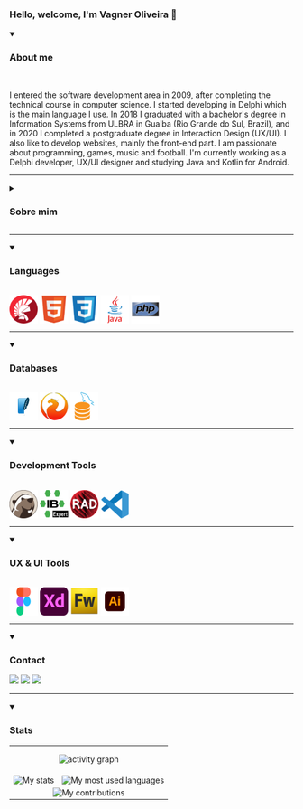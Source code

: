 ### Hello, welcome, I'm Vagner Oliveira 👋

<details open>
  <summary><h3>About me</h3></small></summary>
  <div style="display: inline_block"><br>
  <p>
    I entered the software development area in 2009, after completing the technical course in computer science. I started developing in Delphi which is the main language I use. In 2018 I graduated with a bachelor's degree in Information Systems from ULBRA in Guaiba (Rio Grande do Sul, Brazil), and in 2020 I completed a postgraduate degree in Interaction Design (UX/UI). I also like to develop websites, mainly the front-end part. I am passionate about programming, games, music and football. I'm currently working as a Delphi developer, UX/UI designer and studying Java and Kotlin for Android.
  </p>
</div>
</details>
<hr>
<details>
  <summary><h3>Sobre mim</h3></small></summary>
  <div style="display: inline_block"><br>
  <p>
    Entrei na área de desenvolvimento de software no ano de 2009, após concluir o curso técnico de informática. Comecei a desenvolver em Delphi que é a principal linguagem que utilizo. Em 2018 me formei bacharel em Sistemas de Informação pela ULBRA de Guaiba(Rio Grande do Sul, Brasil), e em 2020 concluí pós gradução em Design de Interação (UX/UI). Também gosto de desenvolver websites, principalmente a parte de front-end. Sou apaixonado por programação, jogos, música e futebol. Atualmente estou atuando como desenvolvedor Delphi, UX/UI designer e estudando Java e Kotlin para Android. 
  </p>
</div>
</details>
<hr>
<details open>
  <summary><h3>Languages</h3></small></summary>
  <div style="display: inline_block"><br>
  <img align="center" alt="Vagner-Delphi" height="50" width="50" src="assets/delphi.png" title="Delphi">  
  <img align="center" alt="Vagner-HTML" height="50" width="50" src="assets/html5.svg" title="HTML 5">
  <img align="center" alt="Vagner-CSS" height="50" width="50" src="assets/css3.svg" title="CSS 3">
  <img align="center" alt="Vagner-Java" height="50" width="50" src="assets/java.svg" title="Java">
  <img align="center" alt="Vagner-PHP" height="50" width="50" src="assets/php.svg" title="PHP">
</div>
</details>
<hr>
<details open>
  <summary><h3>Databases</h3></small></summary>
  <div style="display: inline_block"><br>
  <img align="center" alt="Vagner-sqlite" height="50" width="50" src="assets/sqlite.png" title="SQLite">  
  <img align="center" alt="Vagner-firebird" height="50" width="50" src="assets/firebird.png" title="Firebird">
  <img align="center" alt="Vagner-mysql" height="50" width="50" src="assets/mysql.png" title="MySQL">  
</div>
</details>
<hr>
<details open>
  <summary><h3>Development Tools</h3></small></summary>
  <div style="display: inline_block"><br>
  <img align="center" alt="Vagner-dbeaver" height="50" width="50" src="assets/dbeaver.png" title="Dbeaver">  
  <img align="center" alt="Vagner-ibexpert" height="50" width="50" src="assets/ibexpert.png" title="IBExpert">
  <img align="center" alt="Vagner-rad-studio" height="50" width="50" src="assets/rad-studio.png" title="RAD Studio">
  <img align="center" alt="Vagner-visual-studio" height="50" width="50" src="assets/visual-studio-code.svg" title="Visual Studio Code">
</div>
</details>
<hr>
<details open>
  <summary><h3>UX & UI Tools</h3></small></summary>
  <div style="display: inline_block"><br>
  <img align="center" alt="Vagner-figma" height="50" width="50" src="assets/figma.png" title="Figma">  
  <img align="center" alt="Vagner-adobe-xd" height="50" width="50" src="assets/adobe-xd.png" title="Adobe XD">
  <img align="center" alt="Vagner-fireworks" height="50" width="50" src="assets/adobe-fireworks.png" title="Adobe Fireworks">
  <img align="center" alt="Vagner-illustrator" height="50" width="50" src="assets/adobe-Illustrator.png" title="Adobe Illustrator">
</div>
</details>
<hr>
<details open>
  <summary><h3>Contact</h3></small></summary>
  <div> 
  <a href="https://www.instagram.com/vagner.oliveira.100" target="_blank"><img src="https://img.shields.io/badge/-Instagram-%23E4405F?style=for-the-badge&logo=instagram&logoColor=white" target="_blank"></a>
  <a href = "mailto:vagner_oliveira85@hotmail.com"><img src="https://img.shields.io/badge/-Gmail-%23333?style=for-the-badge&logo=gmail&logoColor=white" target="_blank"></a>
  <a href="https://www.linkedin.com/in/vagner-so/" target="_blank"><img src="https://img.shields.io/badge/-LinkedIn-%230077B5?style=for-the-badge&logo=linkedin&logoColor=white" target="_blank"></a> 
</div>
</details>
<hr>
<details open>
  <summary><h3>Stats</h3></small></summary>
  <!-- STATS:START -->
<table>
<tr>  
  <td colspan="3">
    <p align="center">
      <img src="https://github-readme-activity-graph.vercel.app/graph?username=vagnerso&theme=react-dark&hide_border=true&hide_title=false&area=true&custom_title=graph%20of%20contributions%20in%20all%20repositories" width="100%" alt="activity graph">
    </p>
  </td>
</tr>  
<tr>
  <td>
    <div align="center">
      <img src="https://github-readme-stats-git-masterrstaa-rickstaa.vercel.app/api/?username=vagnerso&theme=dracula&?theme=dark&show_icons=true%count_private=true&include_all_commits=true" alt="My stats" />
    </div>
  </td>
  <td>    
    <div align="center">
      <img src="https://github-readme-stats-git-masterrstaa-rickstaa.vercel.app/api/top-langs/?username=vagnerso&show_icons=true&langs_count=10&layout=compact&theme=dracula&count_private=true&hide=shaderlab,rpc,glsl,hlsl,cmake,asp" alt="My most used languages" />
    </div> 
  </td>  
</tr>
<tr>
  <td colspan="3">
    <div align="center">
      <img src="https://github-readme-streak-stats.herokuapp.com?user=vagnerso&theme=dracula" alt="My contributions" />
    </div>   
  </td>  
</tr>
</table>
<!-- STATS:END -->
</details>  

